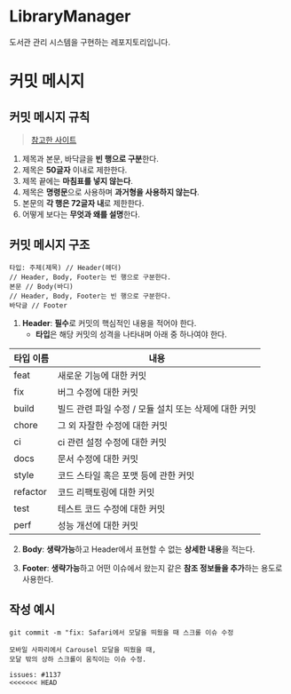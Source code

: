 # LibraryManager

도서관 관리 시스템을 구현하는 레포지토리입니다.

# 커밋 메시지

## 커밋 메시지 규칙

>  [참고한 사이트](https://velog.io/@chojs28/Git-%EC%BB%A4%EB%B0%8B-%EB%A9%94%EC%8B%9C%EC%A7%80-%EA%B7%9C%EC%B9%99)

1. 제목과 본문, 바닥글을 **빈 행으로 구분**한다.
2. 제목은 **50글자** 이내로 제한한다.
3. 제목 끝에는 **마침표를 넣지 않는다**.
4. 제목은 **명령문**으로 사용하며 **과거형을 사용하지 않는다**.
5. 본문의 **각 행은 72글자 내**로 제한한다.
6. 어떻게 보다는 **무엇과 왜를 설명**한다.

## 커밋 메시지 구조

```tsx
타입: 주제(제목) // Header(헤더)
// Header, Body, Footer는 빈 행으로 구분한다.
본문 // Body(바디)
// Header, Body, Footer는 빈 행으로 구분한다.
바닥글 // Footer
```

1. **Header**: **필수**로 커밋의 핵심적인 내용을 적어야 한다.
    - **타입**은 해당 커밋의 성격을 나타내며 아래 중 하나여야 한다.

| 타입 이름 | 내용                                                  |
| --------- | ----------------------------------------------------- |
| feat      | 새로운 기능에 대한 커밋                               |
| fix       | 버그 수정에 대한 커밋                                 |
| build     | 빌드 관련 파일 수정 / 모듈 설치 또는 삭제에 대한 커밋 |
| chore     | 그 외 자잘한 수정에 대한 커밋                         |
| ci        | ci 관련 설정 수정에 대한 커밋                         |
| docs      | 문서 수정에 대한 커밋                                 |
| style     | 코드 스타일 혹은 포맷 등에 관한 커밋                  |
| refactor  | 코드 리팩토링에 대한 커밋                             |
| test      | 테스트 코드 수정에 대한 커밋                          |
| perf      | 성능 개선에 대한 커밋                                 |

2. **Body**: **생략가능**하고 Header에서 표현할 수 없는 **상세한 내용**을 적는다.

3. **Footer**: **생략가능**하고 어떤 이슈에서 왔는지 같은 **참조 정보들을 추가**하는 용도로 사용한다.

## 작성 예시

```tsx
git commit -m "fix: Safari에서 모달을 띄웠을 때 스크롤 이슈 수정

모바일 사파리에서 Carousel 모달을 띄웠을 때,
모달 밖의 상하 스크롤이 움직이는 이슈 수정.

issues: #1137
<<<<<<< HEAD
```

